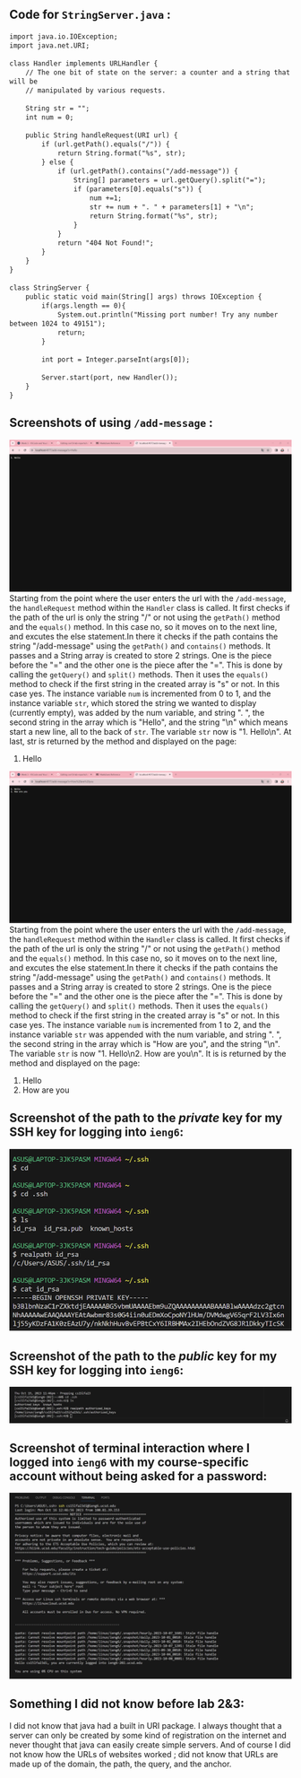 ##  Code for `StringServer.java` :
```
import java.io.IOException;
import java.net.URI;

class Handler implements URLHandler {
    // The one bit of state on the server: a counter and a string that will be 
    // manipulated by various requests.
    
    String str = "";
    int num = 0;

    public String handleRequest(URI url) {
        if (url.getPath().equals("/")) {
            return String.format("%s", str);
        } else {
            if (url.getPath().contains("/add-message")) {
                String[] parameters = url.getQuery().split("=");
                if (parameters[0].equals("s")) {
                    num +=1;
                    str += num + ". " + parameters[1] + "\n";
                    return String.format("%s", str);
                }
            }
            return "404 Not Found!";
        }
    }
}

class StringServer {
    public static void main(String[] args) throws IOException {
        if(args.length == 0){
            System.out.println("Missing port number! Try any number between 1024 to 49151");
            return;
        }

        int port = Integer.parseInt(args[0]);

        Server.start(port, new Handler());
    }
}
```

##  Screenshots of using `/add-message` :
![Image](screenshot1.png)
Starting from the point where the user enters the url with the `/add-message`, the `handleRequest` method within the `Handler` class is called. It first checks if the path of the url is only the string "/" or not using the `getPath()` method and the `equals()` method. In this case no, so it moves on to the next line, and excutes the else statement.In there it checks if the path contains the string "/add-message" using the `getPath()` and `contains()` methods. It passes and a String array is created to store 2 strings. One is the piece before the "=" and the other one is the piece after the "=". This is done by calling the `getQuery()` and `split()` methods. Then it uses the `equals()` method to check if the first string in the created array is "s" or not. In this case yes. The instance variable `num` is incremented from 0 to 1, and the instance variable `str`, which stored the string we wanted to display (currently empty), was added by the num variable, and string ". ", the second string in the array which is "Hello", and the string "\n" which means start a new line, all to the back of `str`. The variable `str` now is "1. Hello\n". At last, str is returned by the method and displayed on the page: 
1. Hello

![Image](screenshot2.png)
Starting from the point where the user enters the url with the `/add-message`, the `handleRequest` method within the `Handler` class is called. It first checks if the path of the url is only the string "/" or not using the `getPath()` method and the `equals()` method. In this case no, so it moves on to the next line, and excutes the else statement.In there it checks if the path contains the string "/add-message" using the `getPath()` and `contains()` methods. It passes and a String array is created to store 2 strings. One is the piece before the "=" and the other one is the piece after the "=". This is done by calling the `getQuery()` and `split()` methods. Then it uses the `equals()` method to check if the first string in the created array is "s" or not. In this case yes. The instance variable `num` is incremented from 1 to 2, and the instance variable `str` was appended with the num variable, and string ". ", the second string in the array which is "How are you", and the string "\n". The variable `str` is now "1. Hello\n2. How are you\n". It is is returned by the method and displayed on the page: 
1. Hello
2. How are you

##  Screenshot of the path to the *private* key for my SSH key for logging into `ieng6`:
![Image](screenshot4replace.png)

##  Screenshot of the path to the *public* key for my SSH key for logging into `ieng6`:
![Image](screenshot5.png)

##  Screenshot of terminal interaction where I logged into `ieng6` with my course-specific account without being asked for a password:
![Image](screenshot6.png)

##  Something I did not know before lab 2&3:
I did not know that java had a built in URI package. I always thought that a server can only be created by some kind of registration on the internet and never thought that java can easily create simple servers. And of course I did not know how the URLs of websites worked ; did not know that URLs are made up of the domain, the path, the query, and the anchor.
